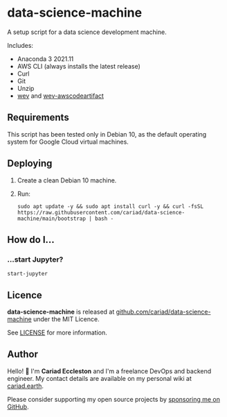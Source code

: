 # data-science-machine

A setup script for a data science development machine.

Includes:

- Anaconda 3 2021.11
- AWS CLI (always installs the latest release)
- Curl
- Git
- Unzip
- [wev](https://github.com/cariad/wev) and [wev-awscodeartifact](https://github.com/cariad/wev-awscodeartifact)

## Requirements

This script has been tested only in Debian 10, as the default operating system for Google Cloud virtual machines.

## Deploying

1. Create a clean Debian 10 machine.
1. Run:

    ```console
    sudo apt update -y && sudo apt install curl -y && curl -fsSL https://raw.githubusercontent.com/cariad/data-science-machine/main/bootstrap | bash -
    ```

## How do I…

### …start Jupyter?

```console
start-jupyter
```

## Licence

**data-science-machine** is released at [github.com/cariad/data-science-machine](https://github.com/cariad/data-science-machine) under the MIT Licence.

See [LICENSE](https://github.com/cariad/data-science-machine/blob/main/LICENSE) for more information.

## Author

Hello! 👋 I'm **Cariad Eccleston** and I'm a freelance DevOps and backend engineer. My contact details are available on my personal wiki at [cariad.earth](https://cariad.earth).

Please consider supporting my open source projects by [sponsoring me on GitHub](https://github.com/sponsors/cariad/).
